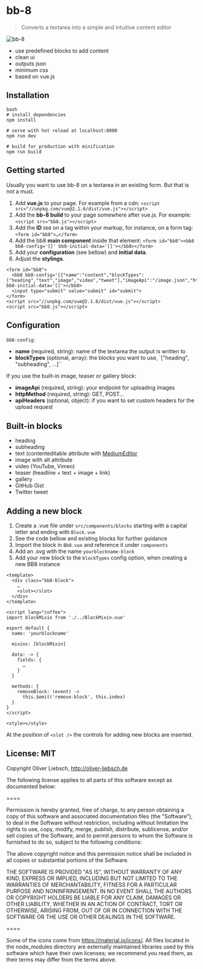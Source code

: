 # bb-8

> Converts a textarea into a simple and intuitive content editor

![bb-8](http://oliver-liebsch.de/bb8.gif)

- use predefined blocks to add content
- clean ui
- outputs json
- minimum css
- based on vue.js

## Installation
```
bash
# install dependencies
npm install

# serve with hot reload at localhost:8080
npm run dev

# build for production with minification
npm run build
```

## Getting started
Usually you want to use bb-8 on a textarea in an existing form. But that is not a must.

1. Add **vue.js** to your page. For example from a cdn: `<script src="//unpkg.com/vue@2.1.6/dist/vue.js"></script>`
2. Add the **bb-8 build** to your page somewhere after vue.js. For example: `<script src="bb8.js"></script>`
3. Add the **ID** `bb8` on a tag within your markup, for instance, on a form tag: `<form id="bb8">…</form>`
4. Add the bb8 **main component** inside that element: `<form id="bb8"><bb8 bb8-config='[]' bb8-initial-data='[]'></bb8></form>`
5. Add your **configuration** (see bellow) and **initial data**.
6. Adjust the **stylings**.

```
<form id="bb8">
  <bb8 bb8-config='[{"name":"content","blockTypes":["heading","text","image","video","tweet"],"imageApi":"/image.json","httpMethod":"GET"}]' bb8-initial-data='[]'></bb8>
  <input type="submit" value="submit" id="submit">
</form>
<script src="//unpkg.com/vue@2.1.6/dist/vue.js"></script>
<script src="bb8.js"></script>
```

## Configuration
`bb8-config`:
- **name** (required, string): name of the textarea the output is written to
- **blockTypes** (optional, array): the blocks you want to use, `["heading", "subheading", …]``

If you use the built-in image, teaser or gallery block:
- **imageApi** (required, string): your endpoint for uploading images
- **httpMethod** (required, string): GET, POST…
- **apiHeaders** (optional, object): if you want to set custom headers for the upload request

## Built-in blocks
- heading
- subheading
- text (contenteditable attribute with [MediumEditor](https://github.com/yabwe/medium-editor)
- image with alt attribute
- video (YouTube, Vimeo)
- teaser (headline + text + image + link)
- gallery
- GitHub Gist
- Twitter tweet

## Adding a new block
1. Create a .vue file under `src/components/blocks` starting with a capital letter and ending with `Block.vue`
2. See the code bellow and existing blocks for further guidance
3. Import the block in `Bb8.vue` and reference it under `components`
4. Add an .svg with the name `yourblockname-block`
4. Add your new block to the `blockTypes` config option, when creating a new BB8 instance

````
<template>
  <div class="bb8-block">
    …
    <slot></slot>
  </div>
</template>

<script lang="coffee">
import blockMixin from './../BlockMixin.vue'

export default {
  name: 'yourblockname'

  mixins: [blockMixin]

  data: -> {
    fields: {
      …
    }
  }

  methods: {
    removeBlock: (event) ->
      this.$emit('remove-block', this.index)
  }
}
</script>

<style></style>
````

At the position of `<slot />` the controls for adding new blocks are inserted.

## License: MIT
Copyright Oliver Liebsch, http://oliver-liebsch.de

The following license applies to all parts of this software except as
documented below:

====

Permission is hereby granted, free of charge, to any person obtaining a copy of this software and associated documentation files (the "Software"), to deal in the Software without restriction, including without limitation the rights to use, copy, modify, merge, publish, distribute, sublicense, and/or sell copies of the Software, and to permit persons to whom the Software is furnished to do so, subject to the following conditions:

The above copyright notice and this permission notice shall be included in all copies or substantial portions of the Software.

THE SOFTWARE IS PROVIDED "AS IS", WITHOUT WARRANTY OF ANY KIND, EXPRESS OR IMPLIED, INCLUDING BUT NOT LIMITED TO THE WARRANTIES OF MERCHANTABILITY, FITNESS FOR A PARTICULAR PURPOSE AND NONINFRINGEMENT. IN NO EVENT SHALL THE AUTHORS OR COPYRIGHT HOLDERS BE LIABLE FOR ANY CLAIM, DAMAGES OR OTHER LIABILITY, WHETHER IN AN ACTION OF CONTRACT, TORT OR OTHERWISE, ARISING FROM, OUT OF OR IN CONNECTION WITH THE SOFTWARE OR THE USE OR OTHER DEALINGS IN THE SOFTWARE.

====

Some of the icons come from https://material.io/icons/.
All files located in the node_modules directory are
externally maintained libraries used by this software which have their
own licenses; we recommend you read them, as their terms may differ from
the terms above.
